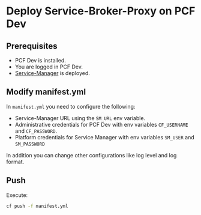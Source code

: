 # Deploy Service-Broker-Proxy on PCF Dev

## Prerequisites

* PCF Dev is installed.
* You are logged in PCF Dev.
* [Service-Manager](https://github.com/Peripli/service-manager) is deployed.


## Modify manifest.yml

In `manifest.yml` you need to configure the following:

* Service-Manager URL using the `SM_URL` env variable.
* Administrative credentials for PCF Dev with env variables `CF_USERNAME` and `CF_PASSWORD`.
* Platform credentials for Service Manager with env variables `SM_USER` and `SM_PASSWORD`

In addition you can change other configurations like log level and log format.

## Push

Execute:

```sh
cf push -f manifest.yml
```
